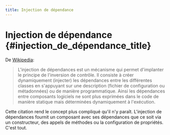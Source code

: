 ```yaml
---
title: Injection de dépendance
---
```


# Injection de dépendance {#injection_de_dépendance_title}

De [Wikipedia](http://fr.wikipedia.org/wiki/Injection_de_d%C3%A9pendances):

> L'injection de dépendances est un mécanisme qui permet d'implanter le principe de l'inversion de contrôle. 
> Il consiste à créer dynamiquement (injecter) les dépendances entre les différentes classes en s'appuyant 
> sur une description (fichier de configuration ou métadonnées) ou de manière programmatique. 
> Ainsi les dépendances entre composants logiciels ne sont plus exprimées dans le code de manière statique 
> mais déterminées dynamiquement à l'exécution.

Cette citation rend le concept plus compliqué qu'il n'y paraît. L'injection de dépendances fournit un composant avec 
ses dépendances que ce soit via un constructeur, des appels de méthodes ou la configuration de propriétés. C'est tout.
